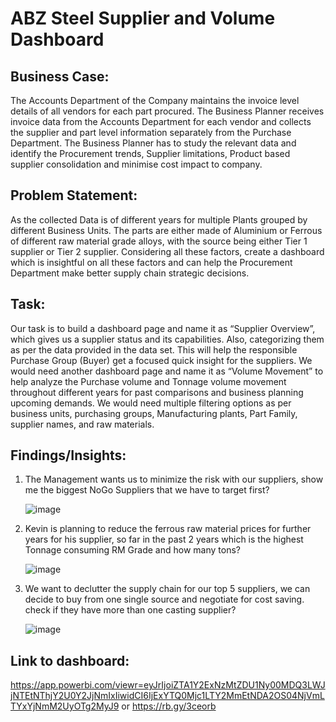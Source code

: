 # ABZ Steel Supplier and Volume Dashboard

## Business Case: 

The Accounts Department of the Company maintains the invoice level details of all vendors for each part procured. The Business Planner receives invoice data from the Accounts Department for each vendor and collects the supplier and part level information separately from the Purchase Department. The Business Planner has to study the relevant data and identify the Procurement trends, Supplier limitations, Product based supplier consolidation and minimise cost impact to company.

## Problem Statement: 

As the collected Data is of different years for multiple Plants grouped by different Business Units. The parts are either made of Aluminium or Ferrous of different raw material grade alloys, with the source being either Tier 1 supplier or Tier 2 supplier. Considering all these factors, create a dashboard which is insightful on all these factors and can help the Procurement Department make better supply chain strategic decisions.

## Task:

Our task is to build a dashboard page and name it as “Supplier Overview”, which gives us a supplier status and its capabilities. Also, categorizing them as per the data provided in the data set. This will help the responsible Purchase Group (Buyer) get a focused quick insight for the suppliers. We would need another dashboard page and name it as “Volume Movement” to help analyze the Purchase volume and Tonnage volume movement throughout different years for past comparisons and business planning upcoming demands. We would need multiple filtering options as per business units, purchasing groups, Manufacturing plants, Part Family, supplier names, and raw materials.

## Findings/Insights:

1. The Management wants us to minimize the risk with our suppliers, show me the biggest NoGo Suppliers that we have to target first?

   ![image](https://github.com/atul139/Projects-Portfolio/assets/121300861/4c5df9ae-9ebb-4eae-94a5-81336b57c368)


2. Kevin is planning to reduce the ferrous raw material prices for further years for his supplier, so far in the past 2 years which is the highest Tonnage consuming RM Grade and how many tons?

   ![image](https://github.com/atul139/Projects-Portfolio/assets/121300861/9245d6ef-8d17-4a6a-8732-778cbd566b53)


3. We want to declutter the supply chain for our top 5 suppliers, we can decide to buy from one single source and negotiate for cost 
   saving. check if they have more than one casting supplier?   

   ![image](https://github.com/atul139/Projects-Portfolio/assets/121300861/ebca0041-7335-4d23-82dc-deb9ae19e121)


## Link to dashboard:
https://app.powerbi.com/viewr=eyJrIjoiZTA1Y2ExNzMtZDU1Ny00MDQ3LWJjNTEtNThjY2U0Y2JjNmIxIiwidCI6IjExYTQ0Mjc1LTY2MmEtNDA2OS04NjVmLTYxYjNmM2UyOTg2MyJ9
or
https://rb.gy/3ceorb
